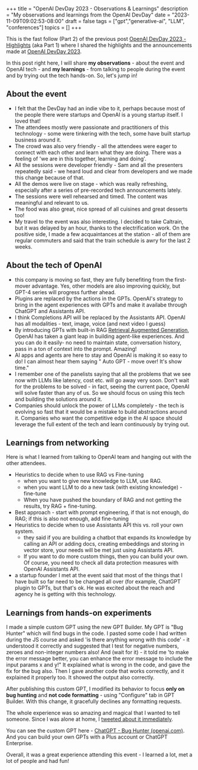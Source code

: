 +++
title = "OpenAI DevDay 2023 - Observations & Learnings"
description = "My observations and learnings from the OpenAI DevDay"
date = "2023-11-09T09:02:53-08:00"
draft = false
tags = ["gpt","generative-ai", "LLM", "conferences"]
topics = []
+++

This is the fast follow (Part 2) of the previous post [OpenAI DevDay 2023 - Highlights](/post/openai-devday-2023-highlights) (aka Part 1) where I shared the highlights and the announcements made at [OpenAI DevDay 2023](https://devday.openai.com/). 

In this post right here, I will share **my observations** - about the event and OpenAI tech - and **my learnings** - from talking to people during the event and by trying out the tech hands-on. So, let's jump in!

## About the event
- I felt that the DevDay had an indie vibe to it, perhaps because most of the people there were startups and OpenAI is a young startup itself. I loved that!
- The attendees mostly were passionate and practitioners of this technology - some were tinkering with the tech, some have built startup business around it.
- The crowd was also very friendly - all the attendees were eager to connect with each other and learn what they are doing. There was a feeling of 'we are in this together, learning and doing'.
- All the sessions were developer friendly - Sam and all the presenters repeatedly said - we heard loud and clear from developers and we made this change because of that.
- All the demos were live on stage - which was really refreshing, especially after a series of pre-recorded tech announcements lately.
- The sessions were well rehearsed and timed. The content was meaningful and relevant to us.
- The food was also great, nice spread of all cuisines and great desserts too!
- My travel to the event was also interesting. I decided to take Caltrain, but it was delayed by an hour, thanks to the electrification work. On the positive side, I made a few acquaintances at the station - all of them are regular commuters and said that the train schedule is awry for the last 2 weeks.
## About the tech of OpenAI
- this company is moving so fast, they are fully benefiting from the first-mover advantage. Yes, other models are also improving quickly, but GPT-4 series will progress further ahead.
- Plugins are replaced by the actions in the GPTs. OpenAI's strategy to bring in the agent experiences with GPTs and make it availabe through ChatGPT and Assistants API.
- I think Completions API will be replaced by the Assistants API. OpenAI has all modalities - text, image, voice (and next video I guess)
- By introducing GPTs with built-in RAG [Retrieval Augmented Generation](https://www.pinecone.io/learn/retrieval-augmented-generation/), OpenAI has taken a giant leap in building agent-like experiences. And you can do it easily- no need to maintain state, conversation history, pass in a ton of context into the prompt. Amazing!
- AI apps and agents are here to stay and OpenAI is making it so easy to do! I can almost hear them saying " Auto GPT - move over! It's show time."
- I remember one of the panelists saying that all the problems that we see now with LLMs like latency, cost etc. will go away very soon. Don't wait for the problems to be solved - in fact, seeing the current pace, OpenAI will solve faster than any of us. So we should focus on using this tech and building the solutions around it. 
- Companies should unlock the power of LLMs completely - the tech is evolving so fast that it would be a mistake to build abstractions around it. Companies who want the competitive edge in the AI space should leverage the full extent of the tech and learn continuously by trying out.
## Learnings from networking
Here is what I learned from talking to OpenAI team and hanging out with the other attendees.
- Heuristics to decide when to use RAG vs Fine-tuning
	- when you want to give new knowledge to LLM, use RAG.
	- when you want LLM to do a new task (with existing knowledge) - fine-tune
	- When you have pushed the boundary of RAG and not getting the results, try RAG + fine-tuning.
- Best approach - start with prompt engineering, if that is not enough, do RAG; if this is also not enough, add fine-tuning
- Heuristics to decide when to use Assistants API this vs. roll your own system.
	- they said if you are building a chatbot that expands its knowledge by calling an API or adding docs, creating embeddings and storing in vector store, your needs will be met just using Assistants API. 
	- If you want to do more custom things, then you can build your own. Of course, you need to check all data protection measures with OpenAI Assistants API.
- a startup founder I met at the event said that most of the things that I have built so far need to be changed all over (for example, ChatGPT plugin to GPTs, but that's ok. He was excited about the reach and agency he is getting with this technology.
## Learnings from hands-on experiments
I made a simple custom GPT using the new GPT Builder. My GPT is "Bug Hunter" which will find bugs in the code. I pasted some code I had written during the JS course and asked 'is there anything wrong with this code' - it understood it correctly and suggested that I test for negative numbers, zeroes and non-integer numbers also! And (wait for it) - it told me 'to make the error message better, you can enhance the error message to include the input params x and y!"  It explained what is wrong in the code, and gave the fix for the bug also. Then I gave another code that works correctly, and it explained it properly too. It showed the output also correctly.

After publishing this custom GPT, I modified its behavior to focus **only on bug hunting** and **not code formatting** - using "Configure" tab in GPT Builder. With this change, it gracefully declines any formatting requests.

The whole experience was so amazing and magical that I wanted to tell someone. Since I was alone at home, I [tweeted about it immediately](https://twitter.com/annjose/status/1722677077286260945).

You can see the custom GPT here - [ChatGPT - Bug Hunter (openai.com)](https://chat.openai.com/g/g-fa1XjkATp-bug-hunter). And you can build your own GPTs with a Plus account or ChatGPT Enterprise.

Overall, it was a great experience attending this event - I learned a lot, met a lot of people and had fun!
